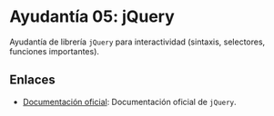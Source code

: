 # Ayudantía 05: jQuery
Ayudantía de librería `jQuery` para interactividad (sintaxis, selectores, funciones importantes).

## Enlaces
- [Documentación oficial](https://jquery.com/): Documentación oficial de `jQuery`.
